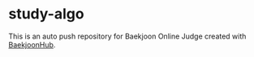 # study-algo
This is an auto push repository for Baekjoon Online Judge created with [BaekjoonHub](https://github.com/BaekjoonHub/BaekjoonHub).

